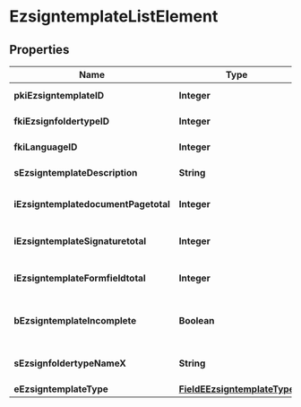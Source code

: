 

# EzsigntemplateListElement

## Properties

Name | Type | Description | Notes
------------ | ------------- | ------------- | -------------
**pkiEzsigntemplateID** | **Integer** | The unique ID of the Ezsigntemplate | 
**fkiEzsignfoldertypeID** | **Integer** | The unique ID of the Ezsignfoldertype. |  [optional]
**fkiLanguageID** | **Integer** | The unique ID of the Language.  Valid values:  |Value|Description| |-|-| |1|French| |2|English| | 
**sEzsigntemplateDescription** | **String** | The description of the Ezsigntemplate | 
**iEzsigntemplatedocumentPagetotal** | **Integer** | The number of pages in the Ezsigntemplatedocument. |  [optional]
**iEzsigntemplateSignaturetotal** | **Integer** | The number of total signatures in the Ezsigntemplate. |  [optional]
**iEzsigntemplateFormfieldtotal** | **Integer** | The number of total form fields in the Ezsigntemplate. |  [optional]
**bEzsigntemplateIncomplete** | **Boolean** | Indicate the Ezsigntemplate is incomplete and cannot be used | 
**sEzsignfoldertypeNameX** | **String** | The name of the Ezsignfoldertype in the language of the requester |  [optional]
**eEzsigntemplateType** | [**FieldEEzsigntemplateType**](FieldEEzsigntemplateType.md) |  | 




